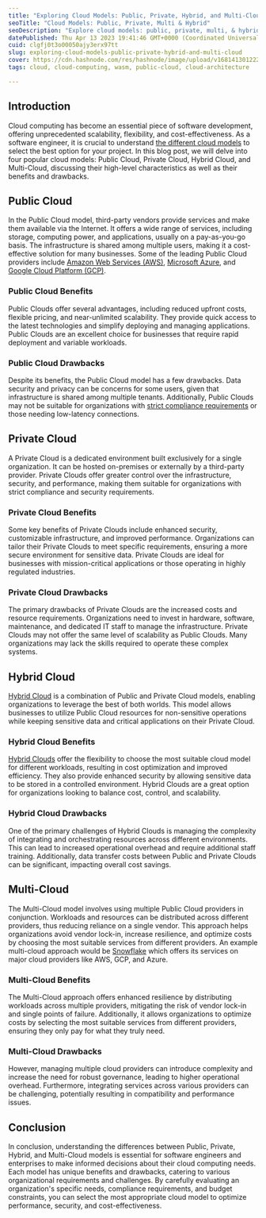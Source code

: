 ```yaml
---
title: "Exploring Cloud Models: Public, Private, Hybrid, and Multi-Cloud"
seoTitle: "Cloud Models: Public, Private, Multi & Hybrid"
seoDescription: "Explore cloud models: public, private, multi, & hybrid clouds. Learn their differences, use cases, benefits & drawbacks to make informed decisions."
datePublished: Thu Apr 13 2023 19:41:46 GMT+0000 (Coordinated Universal Time)
cuid: clgfj0t3o00050ajy3erx97tt
slug: exploring-cloud-models-public-private-hybrid-and-multi-cloud
cover: https://cdn.hashnode.com/res/hashnode/image/upload/v1681413012224/bb594497-0ab2-4f71-a306-5bc196e5f44a.jpeg
tags: cloud, cloud-computing, wasm, public-cloud, cloud-architecture

---
```


## Introduction

Cloud computing has become an essential piece of software development, offering unprecedented scalability, flexibility, and cost-effectiveness. As a software engineer, it is crucial to understand [the different cloud models](https://en.wikipedia.org/wiki/Cloud_computing#Deployment_models) to select the best option for your project. In this blog post, we will delve into four popular cloud models: Public Cloud, Private Cloud, Hybrid Cloud, and Multi-Cloud, discussing their high-level characteristics as well as their benefits and drawbacks.

## Public Cloud

In the Public Cloud model, third-party vendors provide services and make them available via the Internet. It offers a wide range of services, including storage, computing power, and applications, usually on a pay-as-you-go basis. The infrastructure is shared among multiple users, making it a cost-effective solution for many businesses. Some of the leading Public Cloud providers include [Amazon Web Services (AWS)](https://aws.amazon.com), [Microsoft Azure](https://azure.microsoft.com/en-us/), and [Google Cloud Platform (GCP)](https://cloud.google.com).

### Public Cloud Benefits

Public Clouds offer several advantages, including reduced upfront costs, flexible pricing, and near-unlimited scalability. They provide quick access to the latest technologies and simplify deploying and managing applications. Public Clouds are an excellent choice for businesses that require rapid deployment and variable workloads.

### Public Cloud Drawbacks

Despite its benefits, the Public Cloud model has a few drawbacks. Data security and privacy can be concerns for some users, given that infrastructure is shared among multiple tenants. Additionally, Public Clouds may not be suitable for organizations with [strict compliance requirements](https://en.wikipedia.org/wiki/Cloud_computing_security) or those needing low-latency connections.

## Private Cloud

A Private Cloud is a dedicated environment built exclusively for a single organization. It can be hosted on-premises or externally by a third-party provider. Private Clouds offer greater control over the infrastructure, security, and performance, making them suitable for organizations with strict compliance and security requirements.

### Private Cloud Benefits

Some key benefits of Private Clouds include enhanced security, customizable infrastructure, and improved performance. Organizations can tailor their Private Clouds to meet specific requirements, ensuring a more secure environment for sensitive data. Private Clouds are ideal for businesses with mission-critical applications or those operating in highly regulated industries.

### Private Cloud Drawbacks

The primary drawbacks of Private Clouds are the increased costs and resource requirements. Organizations need to invest in hardware, software, maintenance, and dedicated IT staff to manage the infrastructure. Private Clouds may not offer the same level of scalability as Public Clouds. Many organizations may lack the skills required to operate these complex systems.

## Hybrid Cloud

[Hybrid Cloud](https://en.wikipedia.org/wiki/Hybrid_cloud_storage) is a combination of Public and Private Cloud models, enabling organizations to leverage the best of both worlds. This model allows businesses to utilize Public Cloud resources for non-sensitive operations while keeping sensitive data and critical applications on their Private Cloud.

### Hybrid Cloud Benefits

[Hybrid Clouds](https://en.wikipedia.org/wiki/Multicloud) offer the flexibility to choose the most suitable cloud model for different workloads, resulting in cost optimization and improved efficiency. They also provide enhanced security by allowing sensitive data to be stored in a controlled environment. Hybrid Clouds are a great option for organizations looking to balance cost, control, and scalability.

### Hybrid Cloud Drawbacks

One of the primary challenges of Hybrid Clouds is managing the complexity of integrating and orchestrating resources across different environments. This can lead to increased operational overhead and require additional staff training. Additionally, data transfer costs between Public and Private Clouds can be significant, impacting overall cost savings.

## Multi-Cloud

The Multi-Cloud model involves using multiple Public Cloud providers in conjunction. Workloads and resources can be distributed across different providers, thus reducing reliance on a single vendor. This approach helps organizations avoid vendor lock-in, increase resilience, and optimize costs by choosing the most suitable services from different providers. An example multi-cloud approach would be [Snowflake](https://docs.snowflake.com/en/user-guide/intro-cloud-platforms) which offers its services on major cloud providers like AWS, GCP, and Azure.

### Multi-Cloud Benefits

The Multi-Cloud approach offers enhanced resilience by distributing workloads across multiple providers, mitigating the risk of vendor lock-in and single points of failure. Additionally, it allows organizations to optimize costs by selecting the most suitable services from different providers, ensuring they only pay for what they truly need.

### Multi-Cloud Drawbacks

However, managing multiple cloud providers can introduce complexity and increase the need for robust governance, leading to higher operational overhead. Furthermore, integrating services across various providers can be challenging, potentially resulting in compatibility and performance issues.

## Conclusion

In conclusion, understanding the differences between Public, Private, Hybrid, and Multi-Cloud models is essential for software engineers and enterprises to make informed decisions about their cloud computing needs. Each model has unique benefits and drawbacks, catering to various organizational requirements and challenges. By carefully evaluating an organization's specific needs, compliance requirements, and budget constraints, you can select the most appropriate cloud model to optimize performance, security, and cost-effectiveness.